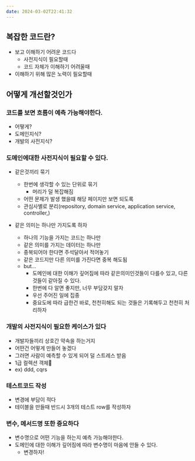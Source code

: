 ```yaml
---
date: 2024-03-02T22:41:32
---
```

## 복잡한 코드란?
- 보고 이해하기 어려운 코드다
	- 사전지식이 필요할때
	- 코드 자체가 이해하기 어려울때
- 이해하기 위해 많은 노력이 필요할때

## 어떻게 개선할것인가
### 코드를 보면 흐름이 예측 가능해야한다.
- 어떻게?
- 도메인지식?
- 개발의 사전지식?
### 도메인에대한 사전지식이 필요할 수 있다.
- 같은것끼리 묶기
	- 한번에 생각할 수 있는 단위로 묶기
		- 머리가 덜 복잡해짐
	- 어떤 문제가 발생 했을떄 해당 페이지만 보면 되도록
	- 관심사별로 분리(repository, domain service, application service, controller,)

- 같은 의미는 하나만 가지도록 하자
	- 하나의 기능을 가지는 코드는 하나만
	- 같은 의미를 가지는 데이터는 하나만
	- 중복되어야 한다면 주석달아서 적어놓기
	- 같은 코드지만 다른 의미를 가진다면 중복 해도됨
	- but... 
		- 도메인에 대한 이해가 깊어짐에 따라 같은의미인것들이 다를수 있고, 다른것들이 같아질 수 있다.
		- 한번에 다 알면 좋지만, 너무 부담갖지 말자
		- 우선 주어진 일에 집중
		- 중요도에 따라 급한건 바로, 천천히해도 되는 것들은 기록해두고 천천히 처리하자

### 개발의 사전지식이 필요한 케이스가 있다
- 개발자들끼리 상호간 약속을 하는거지
- 어떤건 어떻게 만들어 놓겠다
- 그러면 사람이 예측할 수 있게 되어 덜 스트레스 받음
- 1급 컬렉션 객체
- ex) ddd, cqrs
### 테스트코드 작성
- 변경에 부담이 적다
- 테이블을 만들때 반드시 3개의 테스트 row를 작성하자
### 변수, 메서드명 또한 중요하다
- 변수명으로 어떤 기능을 하는지 예측 가능해야한다.
- 도메인에 대한 이해가 깊어짐에 따라 변수명이 마음에 안들 수 있다.
	- 변경하자!

